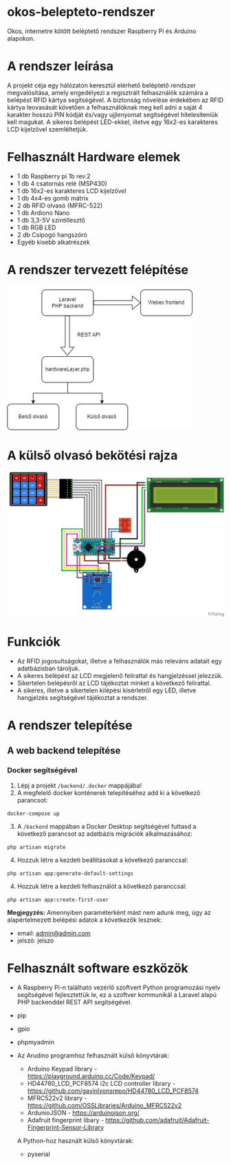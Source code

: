 # okos-belepteto-rendszer
Okos, internetre kötött beléptető rendszer Raspberry Pi és Arduino alapokon.

# A rendszer leírása
A projekt céja egy hálózaton keresztül elérhető beléptető rendszer megvalósítása, amely engedélyezi a regisztrált felhasználók számára a belépést RFID kártya segítségével. A biztonság növelése érdekében az RFID kártya leovasását követően a felhasználóknak meg kell adni a saját 4 karakter hosszú PIN kódját és/vagy ujjlenyomat segítségével hitelesíteniük kell magukat. A sikeres belépést LED-ekkel, illetve egy 16x2-es karakteres LCD kijelzővel szemléltetjük. 

# Felhasznált Hardware elemek
- 1 db Raspberry pi 1b rev.2
- 1 db 4 csatornás relé (MSP430)
- 1 db 16x2-es karakteres LCD kijelzővel
- 1 db 4x4-es gomb mátrix
- 2 db RFID olvasó (MFRC-522)
- 1 db Ardiono Nano
- 1 db 3,3-5V szintillesztő
- 1 db RGB LED
- 2 db Csipogó hangszóró
- Egyéb kisebb alkatrészek

# A rendszer tervezett felépítése

![Belepteto rendszerterv](documentation/images/belepteto-rendszerterv.jpg)

# A külső olvasó bekötési rajza

![Belepteto kapcsolasi rajz](documentation/images/belepteto_bb.jpg)

# Funkciók

- Az RFID jogosultságokat, illetve a felhasználók más releváns adatait egy adatbázisban tároljuk.
- A sikeres belépést az LCD megjelenő felirattal és hangjelzéssel jelezzük.
- Sikertelen belépésről az LCD tájékoztat minket a következő felirattal.
- A sikeres, illetve a sikertelen kilépési kísérletről egy LED, illetve hangjelzés segítségével tájékoztat a rendszer.

# A rendszer telepítése

## A web backend telepítése 

### Docker segítségével

1. Lépj a projekt `/backend/.docker` mappájába!
2. A megfelelő docker konténerek telepítéséhez add ki a következő parancsot:
```
docker-compose up
```
3. A `/backend` mappában a Docker Desktop segítségével futtasd a következő parancsot az adatbázis migrációk alkalmazásához:
```
php artisan migrate
```
4. Hozzuk létre a kezdeti beállításokat a következő paranccsal:
```
php artisan app:generate-default-settings
```
4. Hozzuk létre a kezdeti felhasználót a következő paranccsal:
```
php artisan app:create-first-user
```
**Megjegyzés:** Amennyiben paraméterként mást nem adunk meg, úgy az alapértelmezett belépési adatok a következők lesznek:
  - email: admin@admin.com
  - jelszó: jelszo

# Felhasznált software eszközök

- A Raspberry Pi-n található vezérlő szoftvert Python programozási nyelv segítségével fejlesztettük le, ez a szoftver kommunikál a Laravel alapú PHP backenddel REST API segítségével.
- pip
- gpio
- phpmyadmin
- Az Arudino programhoz felhasznált külső könyvtárak:

  - Arduino Keypad library - https://playground.arduino.cc/Code/Keypad/
  - HD44780_LCD_PCF8574 i2c LCD controller library - https://github.com/gavinlyonsrepo/HD44780_LCD_PCF8574
  - MFRC522v2 library - https://github.com/OSSLibraries/Arduino_MFRC522v2
  - ArdunioJSON - https://arduinojson.org/
  - Adafruit fingerprint libary - https://github.com/adafruit/Adafruit-Fingerprint-Sensor-Library

  A Python-hoz használt külső könyvtárak:

  - pyserial

